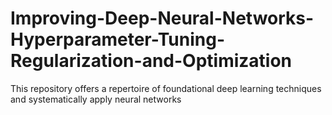# Improving-Deep-Neural-Networks-Hyperparameter-Tuning-Regularization-and-Optimization
This repository offers a repertoire of foundational deep learning techniques and systematically apply neural networks
